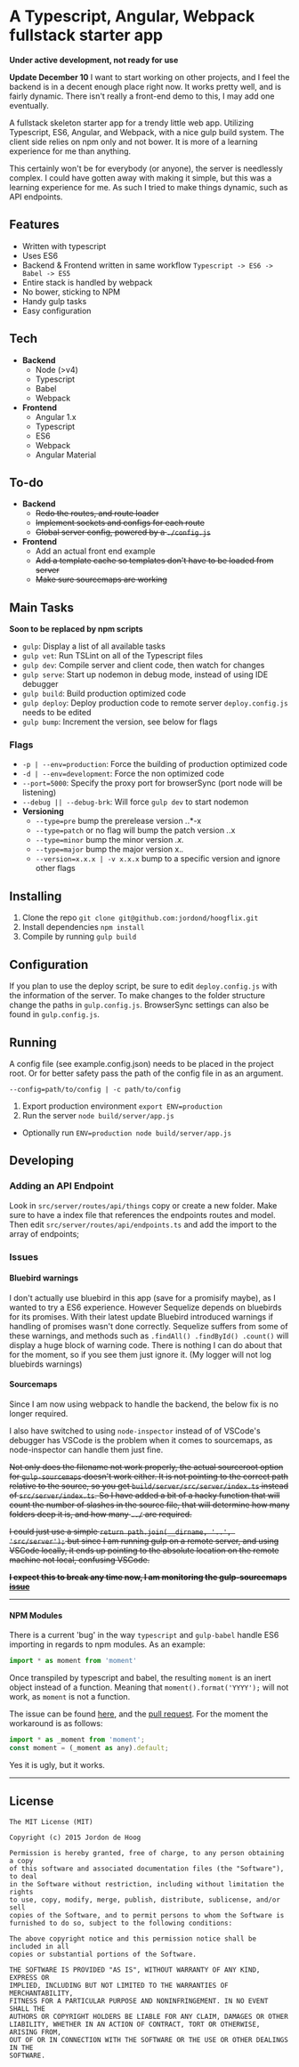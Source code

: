 # A Typescript, Angular, Webpack fullstack starter app

**Under active development, not ready for use**

**Update December 10**
I want to start working on other projects, and I feel the backend is in a decent enough place right now.  It works pretty well, and is fairly dynamic.  There isn't really a front-end demo to this, I may add one eventually.

A fullstack skeleton starter app for a trendy little web app.  Utilizing Typescript, ES6, Angular, and Webpack, with a nice gulp build system.  The client side relies on npm only and not bower.  It is more of a learning experience for me than anything.

This certainly won't be for everybody (or anyone), the server is needlessly complex.  I could have gotten away with making it simple, but this was a learning experience for me.  As such I tried to make things dynamic, such as API endpoints.

## Features

- Written with typescript
- Uses ES6
- Backend & Frontend written in same workflow `Typescript -> ES6 -> Babel -> ES5`
- Entire stack is handled by webpack
- No bower, sticking to NPM
- Handy gulp tasks
- Easy configuration

## Tech
- **Backend**
  - Node (>v4)
  - Typescript
  - Babel
  - Webpack
- **Frontend**
  - Angular 1.x
  - Typescript
  - ES6
  - Webpack
  - Angular Material

## To-do
- **Backend**
  - ~~Redo the routes, and route loader~~
  - ~~Implement sockets and configs for each route~~
  - ~~Global server config, powered by a `./config.js`~~
- **Frontend**
  - Add an actual front end example
  - ~~Add a template cache so templates don't have to be loaded from server~~
  - ~~Make sure sourcemaps are working~~

## Main Tasks
**Soon to be replaced by npm scripts**
- `gulp`: Display a list of all available tasks
- `gulp vet`: Run TSLint on all of the Typescript files
- `gulp dev`: Compile server and client code, then watch for changes
- `gulp serve`: Start up nodemon in debug mode, instead of using IDE debugger
- `gulp build`: Build production optimized code
- `gulp deploy`: Deploy production code to remote server `deploy.config.js` needs to be edited
- `gulp bump`: Increment the version, see below for flags

### Flags
- `-p | --env=production`: Force the building of production optimized code
- `-d | --env=development`: Force the non optimized code
- `--port=5000`: Specify the proxy port for browserSync (port node will be listening)
- `--debug || --debug-brk`: Will force `gulp dev` to start nodemon
- **Versioning**
  - `--type=pre` bump the prerelease version *.*.*-x
  - `--type=patch` or no flag will bump the patch version *.*.x
  - `--type=minor` bump the minor version *.x.*
  - `--type=major` bump the major version x.*.*
  - `--version=x.x.x | -v x.x.x` bump to a specific version and ignore other flags

## Installing

1. Clone the repo `git clone git@github.com:jordond/hoogflix.git`
2. Install dependencies `npm install`
3. Compile by running `gulp build`

## Configuration

If you plan to use the deploy script, be sure to edit `deploy.config.js` with the information of the server.  To make changes to the folder structure change the paths in `gulp.config.js`.  BrowserSync settings can also be found in `gulp.config.js`.

## Running

A config file (see example.config.json) needs to be placed in the project root.  Or for better safety pass the path of the config file in as an argument.

`--config=path/to/config | -c path/to/config`

1. Export production environment `export ENV=production`
2. Run the server `node build/server/app.js`
  - Optionally run `ENV=production node build/server/app.js`

## Developing

### Adding an API Endpoint
Look in `src/server/routes/api/things` copy or create a new folder.  Make sure to have a index file that references the endpoints routes and model.  Then edit `src/server/routes/api/endpoints.ts` and add the import to the array of endpoints;

### Issues

#### Bluebird warnings
I don't actually use bluebird in this app (save for a promisify maybe), as I wanted to try a ES6 experience.  However Sequelize depends on bluebirds for its promises.  With their latest update Bluebird introduced warnings if handling of promises wasn't done correctly.  Sequelize suffers from some of these warnings, and methods such as `.findAll() .findById() .count()` will display a huge block of warning code.  There is nothing I can do about that for the moment, so if you see them just ignore it. (My logger will not log bluebirds warnings)

#### Sourcemaps
Since I am now using webpack to handle the backend, the below fix is no longer required.

I also have switched to using `node-inspector` instead of of VSCode's debugger has VSCode is the problem when it comes to sourcemaps, as node-inspector can handle them just fine.

~~Not only does the filename not work properly, the actual sourceroot option for `gulp-sourcemaps` doesn't work either.
It is not pointing to the correct path relative to the source, so you get `build/server/src/server/index.ts` instead of
`src/server/index.ts`.  So I have added a bit of a hacky function that will count the number of slashes in the source file, that will determine how many folders deep it is, and how many `../` are required.~~

~~I could just use a simple `return path.join(__dirname, '..', 'src/server');` but since I am running
gulp on a remote server, and using VSCode locally, it ends up pointing to the absolute location on
the remote machine not local, confusing VSCode.~~

~~**I expect this to break any time now, I am monitoring the gulp-sourcemaps [issue](https://github.com/floridoo/gulp-sourcemaps/issues/163)**~~

----

#### NPM Modules
There is a current 'bug' in the way `typescript` and `gulp-babel` handle ES6 importing in regards
to npm modules.
As an example:
```javascript
import * as moment from 'moment'
```
Once transpiled by typescript and babel, the resulting `moment` is an inert object instead of a function.
Meaning that `moment().format('YYYY');` will not work, as `moment` is not a function.

The issue can be found [here](https://github.com/Microsoft/TypeScript/issues/5458), and the [pull request](https://github.com/Microsoft/TypeScript/issues/5285).  For the moment the workaround is as follows:

```javascript
import * as _moment from 'moment';
const moment = (_moment as any).default;
```
Yes it is ugly, but it works.

----

## License

```
The MIT License (MIT)

Copyright (c) 2015 Jordon de Hoog

Permission is hereby granted, free of charge, to any person obtaining a copy
of this software and associated documentation files (the "Software"), to deal
in the Software without restriction, including without limitation the rights
to use, copy, modify, merge, publish, distribute, sublicense, and/or sell
copies of the Software, and to permit persons to whom the Software is
furnished to do so, subject to the following conditions:

The above copyright notice and this permission notice shall be included in all
copies or substantial portions of the Software.

THE SOFTWARE IS PROVIDED "AS IS", WITHOUT WARRANTY OF ANY KIND, EXPRESS OR
IMPLIED, INCLUDING BUT NOT LIMITED TO THE WARRANTIES OF MERCHANTABILITY,
FITNESS FOR A PARTICULAR PURPOSE AND NONINFRINGEMENT. IN NO EVENT SHALL THE
AUTHORS OR COPYRIGHT HOLDERS BE LIABLE FOR ANY CLAIM, DAMAGES OR OTHER
LIABILITY, WHETHER IN AN ACTION OF CONTRACT, TORT OR OTHERWISE, ARISING FROM,
OUT OF OR IN CONNECTION WITH THE SOFTWARE OR THE USE OR OTHER DEALINGS IN THE
SOFTWARE.
```
